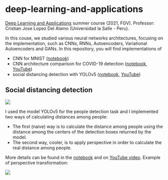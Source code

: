 # deep-learning-and-applications

[Deep Learning and Applications](https://emap.fgv.br/sites/emap.fgv.br/files/ementa_deep_learning_and_applications.pdf)
summer course (2021, FGV). Professor: Cristian Jose Lopez Del Alamo (Universidad la Salle - Peru).

In this couse, we studied various neural networks architectures, focusing on the implementation, such as CNNs, RNNs, Autoencoders, Variational Autoencoders and GANs.
In this repository, you will find implementations of
- CNN for MNIST ([notebook](https://github.com/lucasresck/deep-learning-and-applications/blob/main/cnn/cnn_mnist.ipynb))
- CNN architecture comparison for COVID-19 detection ([notebook](https://github.com/lucasresck/deep-learning-and-applications/blob/main/cnn/cnn_comparison.ipynb), [YouTube](https://youtu.be/NGKW85Pwxjw))
- social distancing detection with YOLOv5 ([notebook](https://github.com/lucasresck/deep-learning-and-applications/blob/main/cnn/social_distancing_detection.ipynb), [YouTube](https://youtu.be/0q7XxRK1fb8))

## Social distancing detection

[![](https://github.com/lucasresck/deep-learning-and-applications/blob/main/images/social_distance_detection.gif)](https://youtu.be/0q7XxRK1fb8)

I used the model YOLOv5 for the people detection task and I implemented two ways of calculating distances among people:
- The first (naive) way is to calculate the distance among people using the distance among the centers of the detection boxes returned by the model.
- The second way, cooler, is to apply perspective in order to calculate the real distance among people.

More details can be found in the [notebook](https://github.com/lucasresck/deep-learning-and-applications/blob/main/cnn/social_distancing_detection.ipynb) and on [YouTube video](https://youtu.be/0q7XxRK1fb8).
Example of perspective transformation:

[![](https://raw.githubusercontent.com/lucasresck/deep-learning-and-applications/main/images/perspective_transformation.png)](https://github.com/lucasresck/deep-learning-and-applications/blob/main/cnn/social_distancing_detection.ipynb)
